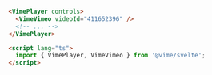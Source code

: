 ```html {2,7} title="example.svelte"
<VimePlayer controls>
  <VimeVimeo videoId="411652396" />
  <!-- ... -->
</VimePlayer>

<script lang="ts">
  import { VimePlayer, VimeVimeo } from '@vime/svelte';
</script>
```
